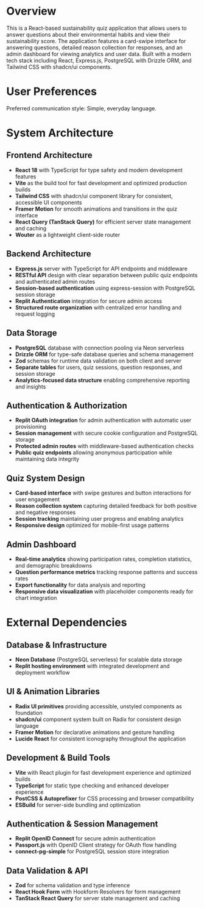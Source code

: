 # Overview

This is a React-based sustainability quiz application that allows users to answer questions about their environmental habits and view their sustainability score. The application features a card-swipe interface for answering questions, detailed reason collection for responses, and an admin dashboard for viewing analytics and user data. Built with a modern tech stack including React, Express.js, PostgreSQL with Drizzle ORM, and Tailwind CSS with shadcn/ui components.

# User Preferences

Preferred communication style: Simple, everyday language.

# System Architecture

## Frontend Architecture
- **React 18** with TypeScript for type safety and modern development features
- **Vite** as the build tool for fast development and optimized production builds
- **Tailwind CSS** with shadcn/ui component library for consistent, accessible UI components
- **Framer Motion** for smooth animations and transitions in the quiz interface
- **React Query (TanStack Query)** for efficient server state management and caching
- **Wouter** as a lightweight client-side router

## Backend Architecture
- **Express.js** server with TypeScript for API endpoints and middleware
- **RESTful API** design with clear separation between public quiz endpoints and authenticated admin routes
- **Session-based authentication** using express-session with PostgreSQL session storage
- **Replit Authentication** integration for secure admin access
- **Structured route organization** with centralized error handling and request logging

## Data Storage
- **PostgreSQL** database with connection pooling via Neon serverless
- **Drizzle ORM** for type-safe database queries and schema management
- **Zod** schemas for runtime data validation on both client and server
- **Separate tables** for users, quiz sessions, question responses, and session storage
- **Analytics-focused data structure** enabling comprehensive reporting and insights

## Authentication & Authorization
- **Replit OAuth integration** for admin authentication with automatic user provisioning
- **Session management** with secure cookie configuration and PostgreSQL storage
- **Protected admin routes** with middleware-based authentication checks
- **Public quiz endpoints** allowing anonymous participation while maintaining data integrity

## Quiz System Design
- **Card-based interface** with swipe gestures and button interactions for user engagement
- **Reason collection system** capturing detailed feedback for both positive and negative responses
- **Session tracking** maintaining user progress and enabling analytics
- **Responsive design** optimized for mobile-first usage patterns

## Admin Dashboard
- **Real-time analytics** showing participation rates, completion statistics, and demographic breakdowns
- **Question performance metrics** tracking response patterns and success rates
- **Export functionality** for data analysis and reporting
- **Responsive data visualization** with placeholder components ready for chart integration

# External Dependencies

## Database & Infrastructure
- **Neon Database** (PostgreSQL serverless) for scalable data storage
- **Replit hosting environment** with integrated development and deployment workflow

## UI & Animation Libraries
- **Radix UI primitives** providing accessible, unstyled components as foundation
- **shadcn/ui** component system built on Radix for consistent design language
- **Framer Motion** for declarative animations and gesture handling
- **Lucide React** for consistent iconography throughout the application

## Development & Build Tools
- **Vite** with React plugin for fast development experience and optimized builds
- **TypeScript** for static type checking and enhanced developer experience
- **PostCSS & Autoprefixer** for CSS processing and browser compatibility
- **ESBuild** for server-side bundling and optimization

## Authentication & Session Management
- **Replit OpenID Connect** for secure admin authentication
- **Passport.js** with OpenID Client strategy for OAuth flow handling
- **connect-pg-simple** for PostgreSQL session store integration

## Data Validation & API
- **Zod** for schema validation and type inference
- **React Hook Form** with Hookform Resolvers for form management
- **TanStack React Query** for server state management and caching